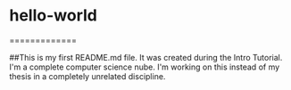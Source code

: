 # hello-world
=============

##This is my first README.md file.
It was created during the Intro Tutorial.
I'm a complete computer science nube.
I'm working on this instead of my thesis in a completely unrelated discipline.

